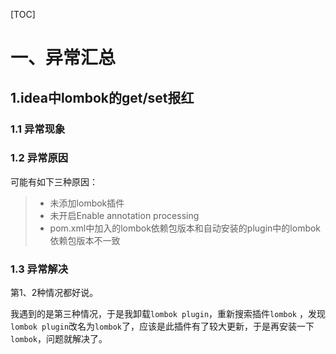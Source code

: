 [TOC]

# 一、异常汇总

## 1.idea中lombok的get/set报红

### 1.1 异常现象





### 1.2 异常原因

可能有如下三种原因：

> - 未添加lombok插件
> - 未开启Enable annotation processing
> - pom.xml中加入的lombok依赖包版本和自动安装的plugin中的lombok依赖包版本不一致



### 1.3 异常解决

第1、2种情况都好说。

我遇到的是第三种情况，于是我卸载`lombok plugin`，重新搜索插件`lombok` ，发现`lombok plugin`改名为`lombok`了，应该是此插件有了较大更新，于是再安装一下`lombok`，问题就解决了。

